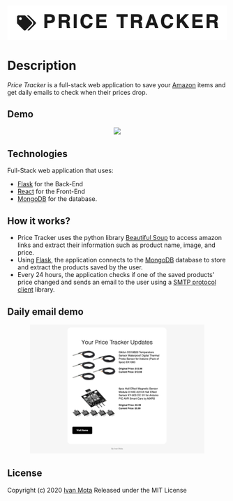 <div align="center">
  <img src="./.github/logo.png" alt="Price Tracker Logo" width="800">
</div>

# Description
*Price Tracker* is a full-stack web application to save your [Amazon](https://amazon.com) items and get daily emails to check when their prices drop.

## Demo
<div align="center">
  <img src="./.github/demo.gif" width="800"/>
</div>

## Technologies
Full-Stack web application that uses:
* [Flask](https://flask.palletsprojects.com/en/1.1.x/) for the Back-End
* [React](https://reactjs.org/) for the Front-End
* [MongoDB](https://www.mongodb.com/) for the database.

## How it works?
* Price Tracker uses the python library [Beautiful Soup](https://www.crummy.com/software/BeautifulSoup/bs4/doc/) to access amazon links and extract their information such as product name, image, and price.
* Using [Flask](https://flask.palletsprojects.com/en/1.1.x/), the application connects to the [MongoDB](https://www.mongodb.com/) database to store and extract the products saved by the user.
* Every 24 hours, the application checks if one of the saved products' price changed and sends an email to the user using a [SMTP protocol client](https://docs.python.org/3/library/smtplib.html) library.

## Daily email demo
<div align="center">
  <img src="./.github/email.png" width="400"/>
</div>

## License
Copyright (c) 2020 [Ivan Mota](https://ivanmtta.github.io/)
Released under the MIT License
